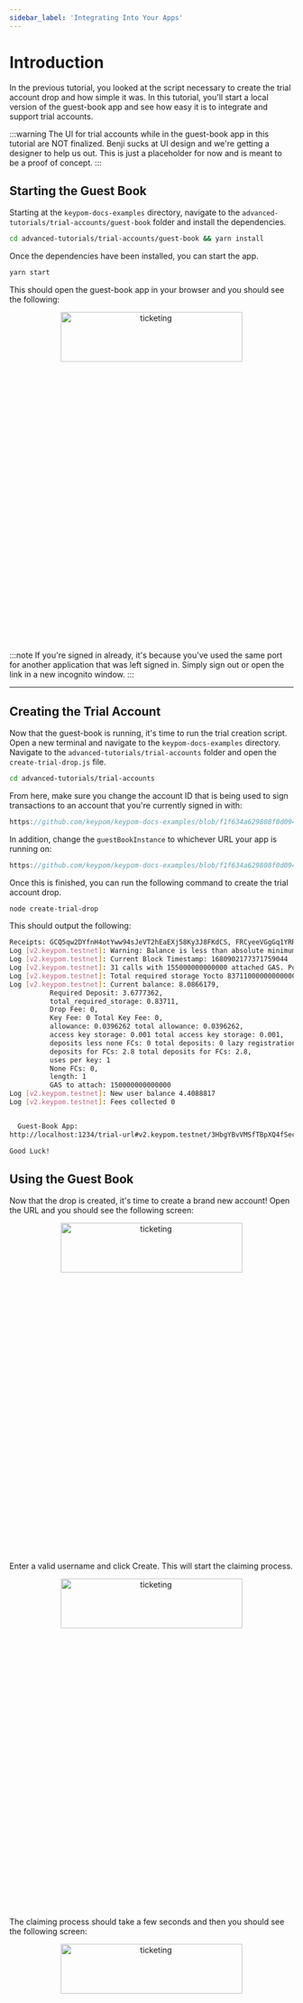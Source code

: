 ```yaml
---
sidebar_label: 'Integrating Into Your Apps'
---
```


# Introduction

In the previous tutorial, you looked at the script necessary to create the trial account drop and how simple it was. In this tutorial, you'll start a local version of the guest-book app and see how easy it is to integrate and support trial accounts.

:::warning
The UI for trial accounts while in the guest-book app in this tutorial are NOT finalized. Benji sucks at UI design and we're getting a designer to help us out. This is just a placeholder for now and is meant to be a proof of concept.
:::

## Starting the Guest Book

Starting at the `keypom-docs-examples` directory, navigate to the `advanced-tutorials/trial-accounts/guest-book` folder and install the dependencies.

```bash
cd advanced-tutorials/trial-accounts/guest-book && yarn install
```

Once the dependencies have been installed, you can start the app.

```bash
yarn start
```

This should open the guest-book app in your browser and you should see the following:

<p align="center">
  <img src={require("/static/img/docs/trial-accounts/guest-book-homepage.png").default} width="80%" height="15%" alt="ticketing"/>
</p>

:::note
If you're signed in already, it's because you've used the same port for another application that was left signed in. Simply sign out or open the link in a new incognito window.
:::

---

## Creating the Trial Account

Now that the guest-book is running, it's time to run the trial creation script. Open a new terminal and navigate to the `keypom-docs-examples` directory. Navigate to the `advanced-tutorials/trial-accounts` folder and open the `create-trial-drop.js` file.

```bash
cd advanced-tutorials/trial-accounts
```

From here, make sure you change the account ID that is being used to sign transactions to an account that you're currently signed in with:

```js reference
https://github.com/keypom/keypom-docs-examples/blob/f1f634a629808f0d0943e508c2be6576622d32b1/advanced-tutorials/trial-accounts/create-trial-drop.js#L11
```

In addition, change the `guestBookInstance` to whichever URL your app is running on:

```js reference
https://github.com/keypom/keypom-docs-examples/blob/f1f634a629808f0d0943e508c2be6576622d32b1/advanced-tutorials/trial-accounts/create-trial-drop.js#L70
```

Once this is finished, you can run the following command to create the trial account drop.

```bash
node create-trial-drop
```

This should output the following:

```bash
Receipts: GCQ5qw2DYfnH4otYww94sJeVT2hEaEXj58Ky3J8FKdCS, FRCyeeVGgGq1YRRkxFRApjGpDdWyxZn4LQJTDoc22SV1
Log [v2.keypom.testnet]: Warning: Balance is less than absolute minimum for creating an account: 2840000000000000000000
Log [v2.keypom.testnet]: Current Block Timestamp: 1680902177371759044
Log [v2.keypom.testnet]: 31 calls with 155000000000000 attached GAS. Pow outcome: 2.5000782. Required Allowance: 39626233977241600000000
Log [v2.keypom.testnet]: Total required storage Yocto 837110000000000000000000
Log [v2.keypom.testnet]: Current balance: 8.0866179,
          Required Deposit: 3.6777362,
          total_required_storage: 0.83711,
          Drop Fee: 0,
          Key Fee: 0 Total Key Fee: 0,
          allowance: 0.0396262 total allowance: 0.0396262,
          access key storage: 0.001 total access key storage: 0.001,
          deposits less none FCs: 0 total deposits: 0 lazy registration: false,
          deposits for FCs: 2.8 total deposits for FCs: 2.8,
          uses per key: 1
          None FCs: 0,
          length: 1
          GAS to attach: 150000000000000
Log [v2.keypom.testnet]: New user balance 4.4088817
Log [v2.keypom.testnet]: Fees collected 0


  Guest-Book App:
http://localhost:1234/trial-url#v2.keypom.testnet/3HbgYBvVMSfTBpXQ4fSecbPzwup2YkJPipNmT7e2iyw5MfzfMN3rHccsPddWcTGFTehCux7AbmtJiRqd78x4F57g

Good Luck!
```

## Using the Guest Book

Now that the drop is created, it's time to create a brand new account! Open the URL and you should see the following screen:

<p align="center">
  <img src={require("/static/img/docs/trial-accounts/claim-trial-guestbook.png").default} width="80%" height="15%" alt="ticketing"/>
</p>

Enter a valid username and click Create. This will start the claiming process.

<p align="center">
  <img src={require("/static/img/docs/trial-accounts/claiming-trial-guestbook.png").default} width="80%" height="15%" alt="ticketing"/>
</p>

The claiming process should take a few seconds and then you should see the following screen:

<p align="center">
  <img src={require("/static/img/docs/trial-accounts/trial-claimed-guestbook.png").default} width="80%" height="15%" alt="ticketing"/>
</p>

Once you click the button, you should be instantly signed into the guest-book app.

### Signing Your First Transaction

Now that you're signed in, you can instantly begin using the guest-book app. Try signing a message with `0.01 $NEAR` and see what happens!

<p align="center">
  <img src={require("/static/img/docs/trial-accounts/trial-sign-guestbook.png").default} width="80%" height="15%" alt="ticketing"/>
</p>

After a few seconds, the transaction should go through and your message should show up at the bottom of the messages list! Notice how there was no redirects to the NEAR wallet for approval and no sign in.

### Invalid Actions

Recall that the trial account cannot attach more than 1 $NEAR to a given transaction. Try signing a message with `1.1 $NEAR` and you should be greeted with the following modal:

<p align="center">
  <img src={require("/static/img/docs/trial-accounts/trial-invalid-action-guestbook.png").default} width="80%" height="15%" alt="ticketing"/>
</p>

If you then sign the message with `1 $NEAR` or less, it should go through properly.

### Trial Over

After you've spent `1.25 $NEAR` on the app and you try to sign another message, you should see the following trial over modal:

<p align="center">
  <img src={require("/static/img/docs/trial-accounts/trial-over-guestbook.png").default} width="80%" height="15%" alt="ticketing"/>
</p>

In this case, since FastAuth isn't complete, clicking the button will send you somewhere special.

### Losing Access to Local Storage

If the account were to lose access of the local storage or their computer blew up, all they would need is the original trial account link to gain access to their account again. To test this behavior, close the app and open a brand new incognito window. Paste the original link and you should immediately be signed back into the app.

## Behind the Scenes

In order for the guest-book app to be fully compatible with trial accounts, it only needs to add the SDK's wallet selector plugin.

```js reference
https://github.com/keypom/keypom-docs-examples/blob/28444a492c513b8244e25ccaf067ca54f305b090/advanced-tutorials/trial-accounts/guest-book/near-wallet.js#L45-L55
```

You'll notice that there are a couple of parameters that are passed into the `setupKeypom` function. You need to specify:

The URL format that must be met in order to trigger the sign in flow.
These define where the account ID and secret key will go for the links you plan to distribute. For more information, see the typedocs.

- `trialAccountSpecs.url` and `instantSignInSpecs.url`: The URL format that must be met in order to trigger the sign-in flow.
  - You may notice the `ACCOUNT_ID` and `SECRET_KEY` markers in the URLs. These define where the account ID and secret key will go for the links you plan to distribute. For more information, see the [TypeDocs](../../keypom-sdk/Selector/welcome.md#trial-account-specs).
- `signInContractId`: The contract ID that regular users create access keys for when signing in.
- [`trialAccountSpecs.modalOptions`](../../keypom-sdk/Selector/welcome.md#modal-options): Information that you can specify that will customize the modals that are shown to the user while on your app. Here, `KEYPOM_OPTIONS` from `./keypom-data` are imported and used. 

### Customizing the Modals

By default, the modals that are shown to the user can be heavily customized to match the look and feel of your website. If you brand the regular wallet selector modal, the CSS will **automatically be applied** to the trial account modals.

In addition, you can specify a suite of titles and descriptions. These will be covered further in a different tutorial.

## Conclusion

In this tutorial, you learned how to create a link that will allow users to experience your app through a trial account. You then created a new testnet account, instantly signed into the guest-book app and went through different scenarios that a user might encounter while using your app.